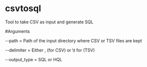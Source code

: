 # csvtosql

Tool to take CSV as input and generate SQL

#Arguments

--path = Path of the input directory where CSV or TSV files are kept

--delimiter = Either , (for CSV) or  \t for (TSV)

--output_type = SQL or HQL



